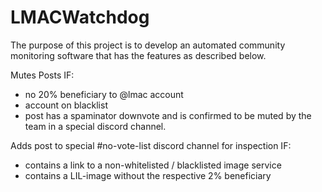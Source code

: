 # LMACWatchdog

The purpose of this project is to develop an automated community monitoring software that has the features as described below.

Mutes Posts IF:

- no 20% beneficiary to @lmac account
- account on blacklist
- post has a spaminator downvote and is confirmed to be muted by the team in a special discord channel.

Adds post to special #no-vote-list discord channel for inspection IF:

- contains a link to a non-whitelisted / blacklisted image service
- contains a LIL-image without the respective 2% beneficiary

